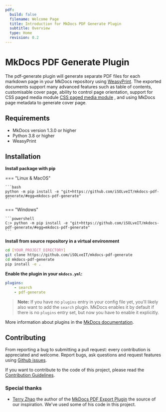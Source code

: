 ```yaml
---
pdf:
  build: false  
  filename: Welcome Page
  title: Introduction for MkDocs PDF Generate Plugin
  subtitle: Overview   
  type: Home
  revision: 0.2    
---
```


# MkDocs PDF Generate Plugin 

The pdf-generate plugin will generate separate PDF files for each markdown page
in your MkDocs repository using [WeasyPrint](http://weasyprint.org/). 
The exported documents support many advanced features such as table of contents, customisable cover page, 
ability to control page orientation, support for CSS paged media module 
[CSS paged media module](https://developer.mozilla.org/en-US/docs/Web/CSS/@page)
, and using MkDocs page metadata to generate cover page.

## Requirements

- MkDocs version 1.3.0 or higher
- Python 3.8 or higher
- WeasyPrint

## Installation

**Install package with pip**  

=== "Linux & MacOS"

    ```bash
    python -m pip install -e "git+https://github.com/iSOLveIT/mkdocs-pdf-generate/#egg=mkdocs-pdf-generate"
    ```

=== "Windows"

    ```powershell
    C:> python -m pip install -e "git+https://github.com/iSOLveIT/mkdocs-pdf-generate/#egg=mkdocs-pdf-generate"
    ```


**Install from source repository in a virtual environment**

```bash
cd [YOUR_PROJECT_DIRECTORY]
git clone https://github.com/iSOLveIT/mkdocs-pdf-generate
cd mkdocs-pdf-generate
pip install -e .
```

**Enable the plugin in your `mkdocs.yml`:**

```yaml
plugins:
    - search
    - pdf-generate
```

> **Note:** If you have no `plugins` entry in your config file yet, you'll likely also want to add the `search` plugin. MkDocs enables it by default if there is no `plugins` entry set, but now you have to enable it explicitly.

More information about plugins in the [MkDocs documentation](http://www.mkdocs.org/user-guide/plugins/).

## Contributing

From reporting a bug to submitting a pull request: every contribution is appreciated and welcome. Report bugs, ask questions and request features using [Github issues][github-issues].

If you want to contribute to the code of this project, please read the [Contribution Guidelines][contributing].

### **Special thanks**
- [Terry Zhao][terry] the author of the [MkDocs PDF Export Plugin][mkdocs-pdf-export-plugin] the source of our inspiration. We've used some of his code in this project.

[github-issues]: https://github.com/iSOLveIT/mkdocs-pdf-generate/issues
[contributing]: https://github.com/iSOLveIT/mkdocs-pdf-generate/blob/main/CONTRIBUTING.md
[terry]: https://github.com/zhaoterryy
[mkdocs-pdf-export-plugin]: https://github.com/zhaoterryy/mkdocs-pdf-export-plugin
